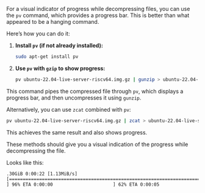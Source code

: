 
For a visual indicator of progress while decompressing files, you can use the `pv` command, which provides a progress bar. This is better than what appeared to be a hanging command.

Here’s how you can do it:

1. **Install `pv` (if not already installed):**
   ```bash
   sudo apt-get install pv
   ```

2. **Use `pv` with `gzip` to show progress:**
   ```bash
   pv ubuntu-22.04-live-server-riscv64.img.gz | gunzip > ubuntu-22.04-live-server-riscv64.img
   ```

This command pipes the compressed file through `pv`, which displays a progress bar, and then uncompresses it using `gunzip`.

Alternatively, you can use `zcat` combined with `pv`:

```bash
pv ubuntu-22.04-live-server-riscv64.img.gz | zcat > ubuntu-22.04-live-server-riscv64.img
```

This achieves the same result and also shows progress.

These methods should give you a visual indication of the progress while decompressing the file.

Looks like this:
```
.30GiB 0:00:22 [1.13MiB/s] [==============================================================================================================================================================================>        ] 96% ETA 0:00:00                      ] 62% ETA 0:00:05
```
